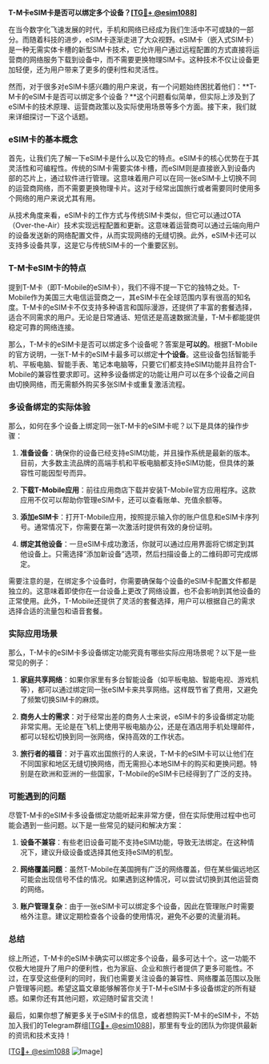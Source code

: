 **T-M卡eSIM卡是否可以绑定多个设备？[[TG💪+ @esim1088](https://t.me/s/esim1088)]**

在当今数字化飞速发展的时代，手机和网络已经成为我们生活中不可或缺的一部分。而随着科技的进步，eSIM卡逐渐走进了大众视野。eSIM卡（嵌入式SIM卡）是一种无需实体卡槽的新型SIM卡技术，它允许用户通过远程配置的方式直接将运营商的网络服务下载到设备中，而不需要更换物理SIM卡。这种技术不仅让设备更加轻便，还为用户带来了更多的便利性和灵活性。

然而，对于很多对eSIM卡感兴趣的用户来说，有一个问题始终困扰着他们：**T-M卡的eSIM卡是否可以绑定多个设备？**这个问题看似简单，但实际上涉及到了eSIM卡的技术原理、运营商政策以及实际使用场景等多个方面。接下来，我们就来详细探讨一下这个话题。

### eSIM卡的基本概念

首先，让我们先了解一下eSIM卡是什么以及它的特点。eSIM卡的核心优势在于其灵活性和可编程性。传统的SIM卡需要实体卡槽，而eSIM则是直接嵌入到设备内部的芯片上，通过软件进行管理。这意味着用户可以在同一张eSIM卡上切换不同的运营商网络，而不需要更换物理卡片。这对于经常出国旅行或者需要同时使用多个网络的用户来说尤其有用。

从技术角度来看，eSIM卡的工作方式与传统SIM卡类似，但它可以通过OTA（Over-the-Air）技术实现远程配置和更新。这意味着运营商可以通过云端向用户的设备发送新的网络配置文件，从而实现网络的无缝切换。此外，eSIM卡还可以支持多设备共享，这是它与传统SIM卡的一个重要区别。

### T-M卡eSIM卡的特点

提到T-M卡（即T-Mobile的eSIM卡），我们不得不提一下它的独特之处。T-Mobile作为美国三大电信运营商之一，其eSIM卡在全球范围内享有很高的知名度。T-M卡的eSIM卡不仅支持多种语言和国际漫游，还提供了丰富的套餐选择，适合不同需求的用户。无论是日常通话、短信还是高速数据流量，T-M卡都能提供稳定可靠的网络连接。

那么，T-M卡的eSIM卡是否可以绑定多个设备呢？答案是**可以的**。根据T-Mobile的官方说明，一张T-M卡的eSIM卡最多可以绑定**十个设备**。这些设备包括智能手机、平板电脑、智能手表、笔记本电脑等，只要它们都支持eSIM功能并且符合T-Mobile的兼容性要求即可。这种多设备绑定的功能让用户可以在多个设备之间自由切换网络，而无需额外购买多张SIM卡或重复激活流程。

### 多设备绑定的实际体验

那么，如何在多个设备上绑定同一张T-M卡的eSIM卡呢？以下是具体的操作步骤：

1. **准备设备**：确保你的设备已经支持eSIM功能，并且操作系统是最新的版本。目前，大多数主流品牌的高端手机和平板电脑都支持eSIM功能，但具体的兼容性可能因型号而异。
   
2. **下载T-Mobile应用**：前往应用商店下载并安装T-Mobile官方应用程序。这款应用不仅可以帮助你管理eSIM卡，还可以查看账单、充值余额等。

3. **添加eSIM卡**：打开T-Mobile应用，按照提示输入你的账户信息和eSIM卡序列号。通常情况下，你需要在第一次激活时提供有效的身份证明。

4. **绑定其他设备**：一旦eSIM卡成功激活，你就可以通过应用界面将它绑定到其他设备上。只需选择“添加新设备”选项，然后扫描设备上的二维码即可完成绑定。

需要注意的是，在绑定多个设备时，你需要确保每个设备的eSIM卡配置文件都是独立的。这意味着即使你在一台设备上更改了网络设置，也不会影响到其他设备的正常使用。此外，T-Mobile还提供了灵活的套餐选择，用户可以根据自己的需求选择合适的流量包和语音套餐。

### 实际应用场景

那么，T-M卡的eSIM卡多设备绑定功能究竟有哪些实际应用场景呢？以下是一些常见的例子：

1. **家庭共享网络**：如果你家里有多台智能设备（如平板电脑、智能电视、游戏机等），都可以通过绑定同一张eSIM卡来共享网络。这样既节省了费用，又避免了频繁切换SIM卡的麻烦。

2. **商务人士的需求**：对于经常出差的商务人士来说，eSIM卡的多设备绑定功能非常实用。无论是在飞机上使用平板电脑办公，还是在酒店用手机处理邮件，都可以轻松切换到同一张网络，保持高效的工作状态。

3. **旅行者的福音**：对于喜欢出国旅行的人来说，T-M卡的eSIM卡可以让他们在不同国家和地区无缝切换网络，而无需担心本地SIM卡的购买和更换问题。特别是在欧洲和亚洲的一些国家，T-Mobile的eSIM卡已经得到了广泛的支持。

### 可能遇到的问题

尽管T-M卡的eSIM卡多设备绑定功能听起来非常方便，但在实际使用过程中也可能会遇到一些问题。以下是一些常见的疑问和解决方案：

1. **设备不兼容**：有些老旧设备可能不支持eSIM功能，导致无法绑定。在这种情况下，建议升级设备或选择其他支持eSIM的机型。

2. **网络覆盖问题**：虽然T-Mobile在美国拥有广泛的网络覆盖，但在某些偏远地区可能会出现信号不佳的情况。如果遇到这种情况，可以尝试切换到其他运营商的网络。

3. **账户管理复杂**：由于一张eSIM卡可以绑定多个设备，因此在管理账户时需要格外注意。建议定期检查各个设备的使用情况，避免不必要的流量消耗。

### 总结

综上所述，T-M卡的eSIM卡确实可以绑定多个设备，最多可达十个。这一功能不仅极大地提升了用户的便利性，也为家庭、企业和旅行者提供了更多可能性。不过，在享受这些便利的同时，我们也需要关注设备的兼容性、网络覆盖范围以及账户管理等问题。希望这篇文章能够解答你关于T-M卡eSIM卡多设备绑定的所有疑惑。如果你还有其他问题，欢迎随时留言交流！

最后，如果你想了解更多关于eSIM卡的信息，或者想购买T-M卡的eSIM卡，不妨加入我们的Telegram群组[[TG💪+ @esim1088](https://t.me/s/esim1088)]，那里有专业的团队为你提供最新的资讯和技术支持！

[[TG💪+ @esim1088](https://t.me/s/esim1088) ![Image](https://i.postimg.cc/4NQfJmqS/Snipaste-2025-05-13-00-14-12.png)]